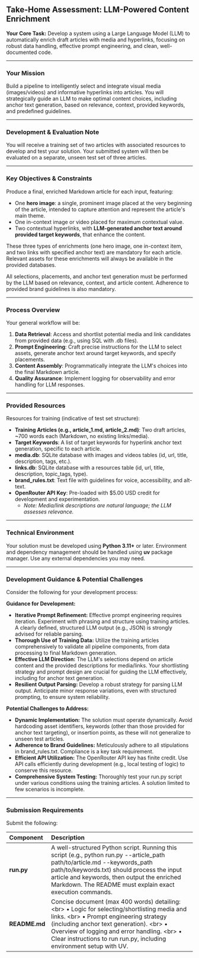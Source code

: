 ## Take-Home Assessment: LLM-Powered Content Enrichment

**Your Core Task:** Develop a system using a Large Language Model (LLM) to automatically enrich draft articles with media and hyperlinks, focusing on robust data handling, effective prompt engineering, and clean, well-documented code.

---

### Your Mission

Build a pipeline to intelligently select and integrate visual media (images/videos) and informative hyperlinks into articles. You will strategically guide an LLM to make optimal content choices, including anchor text generation, based on relevance, context, provided keywords, and predefined guidelines.

---

### Development & Evaluation Note

You will receive a training set of two articles with associated resources to develop and test your solution. Your submitted system will then be evaluated on a separate, unseen test set of three articles.

---

### Key Objectives & Constraints

Produce a final, enriched Markdown article for each input, featuring:

- One **hero image**: a single, prominent image placed at the very beginning of the article, intended to capture attention and represent the article's main theme.
- One in-context image or video placed for maximum contextual value.
- Two contextual hyperlinks, with **LLM-generated anchor text around provided target keywords**, that enhance the content.

These three types of enrichments (one hero image, one in-context item, and two links with specified anchor text) are mandatory for each article. Relevant assets for these enrichments will always be available in the provided databases.

All selections, placements, and anchor text generation must be performed by the LLM based on relevance, context, and article content. Adherence to provided brand guidelines is also mandatory.

---

### Process Overview

Your general workflow will be:

1.  **Data Retrieval**: Access and shortlist potential media and link candidates from provided data (e.g., using SQL with .db files).
2.  **Prompt Engineering**: Craft precise instructions for the LLM to select assets, generate anchor text around target keywords, and specify placements.
3.  **Content Assembly**: Programmatically integrate the LLM's choices into the final Markdown article.
4.  **Quality Assurance**: Implement logging for observability and error handling for LLM responses.

---

### Provided Resources

Resources for training (indicative of test set structure):

- **Training Articles (e.g., article_1.md, article_2.md)**: Two draft articles, \~700 words each (Markdown, no existing links/media).
- **Target Keywords**: A list of target keywords for hyperlink anchor text generation, specific to each article.
- **media.db**: SQLite database with images and videos tables (id, url, title, description, tags, etc.).
- **links.db**: SQLite database with a resources table (id, url, title, description, topic_tags, type).
- **brand_rules.txt**: Text file with guidelines for voice, accessibility, and alt-text.
- **OpenRouter API Key**: Pre-loaded with $5.00 USD credit for development and experimentation.
  - _Note: Media/link descriptions are natural language; the LLM assesses relevance._

---

### Technical Environment

Your solution must be developed using **Python 3.11+** or later. Environment and dependency management should be handled using **uv** package manager. Use any external dependencies you may need.

---

### Development Guidance & Potential Challenges

Consider the following for your development process:

**Guidance for Development:**

- **Iterative Prompt Refinement:** Effective prompt engineering requires iteration. Experiment with phrasing and structure using training articles. A clearly defined, structured LLM output (e.g., JSON) is strongly advised for reliable parsing.
- **Thorough Use of Training Data:** Utilize the training articles comprehensively to validate all pipeline components, from data processing to final Markdown generation.
- **Effective LLM Direction:** The LLM's selections depend on article content and the provided descriptions for media/links. Your shortlisting strategy and prompt design are crucial for guiding the LLM effectively, including for anchor text generation.
- **Resilient Output Parsing:** Develop a robust strategy for parsing LLM output. Anticipate minor response variations, even with structured prompting, to ensure system reliability.

**Potential Challenges to Address:**

- **Dynamic Implementation:** The solution must operate dynamically. Avoid hardcoding asset identifiers, keywords (other than those provided for anchor text targeting), or insertion points, as these will not generalize to unseen test articles.
- **Adherence to Brand Guidelines:** Meticulously adhere to all stipulations in brand_rules.txt. Compliance is a key task requirement.
- **Efficient API Utilization:** The OpenRouter API key has finite credit. Use API calls efficiently during development (e.g., local testing of logic) to conserve this resource.
- **Comprehensive System Testing:** Thoroughly test your run.py script under various conditions using the training articles. A solution limited to few scenarios is incomplete.

---

### Submission Requirements

Submit the following:

| Component     | Description                                                                                                                                                                                                                                                                                                      |
| :------------ | :--------------------------------------------------------------------------------------------------------------------------------------------------------------------------------------------------------------------------------------------------------------------------------------------------------------- |
| **run.py**    | A well-structured Python script. Running this script (e.g., python run.py --article_path path/to/article.md --keywords_path path/to/keywords.txt) should process the input article and keywords, then output the enriched Markdown. The README must explain exact execution commands.                            |
| **README.md** | Concise document (max 400 words) detailing: \<br\> • Logic for selecting/shortlisting media and links. \<br\> • Prompt engineering strategy (including anchor text generation). \<br\> • Overview of logging and error handling. \<br\> • Clear instructions to run run.py, including environment setup with UV. |

